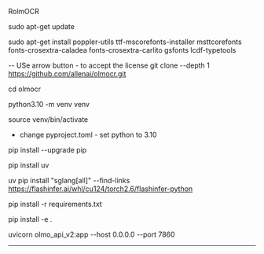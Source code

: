 RolmOCR

sudo apt-get update

sudo apt-get install poppler-utils ttf-mscorefonts-installer msttcorefonts fonts-crosextra-caladea fonts-crosextra-carlito gsfonts lcdf-typetools


-- USe arrow button - to accept the license
git clone --depth 1 https://github.com/allenai/olmocr.git



cd olmocr

python3.10 -m venv venv

source venv/bin/activate

- change pyproject.toml - set python to 3.10




pip install --upgrade pip

pip install uv

uv pip install "sglang[all]" --find-links https://flashinfer.ai/whl/cu124/torch2.6/flashinfer-python

pip install -r requirements.txt

pip install -e .


uvicorn olmo_api_v2:app --host 0.0.0.0 --port 7860

----